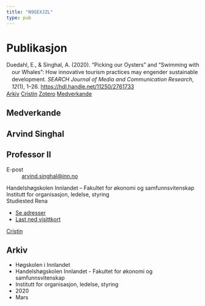 ```yaml
---
title: "N9GEXJZL"
type: pub
---
```

<h1>Publikasjon</h1>
<article id="csl-bib-container-N9GEXJZL" class="csl-bib-container">
  <div class="csl-bib-body" style="line-height: 1.35; padding-left: 1em; text-indent:-1em;">
  <div class="csl-entry">Duedahl, E., &amp; Singhal, A. (2020). &#x201C;Picking our Oysters&#x201D; and &#x201C;Swimming with our Whales&#x201D;: How innovative tourism practices may engender sustainable development. <i>SEARCH Journal of Media and Communication Research</i>, <i>12</i>(1), 1&#x2013;26. <a href="https://hdl.handle.net/11250/2761733">https://hdl.handle.net/11250/2761733</a></div>
</div>
  <div class="csl-bib-buttons">
    <a href="#taxonomy-article-N9GEXJZL" class="csl-bib-button">Arkiv</a>
    <a href="https://app.cristin.no/results/show.jsf?id=1801485" alt="Cristin URL" class="csl-bib-button">Cristin</a>
    <a href="http://zotero.org/groups/5402882/items/N9GEXJZL" alt="Zotero URL" class="csl-bib-button">Zotero</a>
    <a href="#contributors-article-N9GEXJZL" class="csl-bib-button">Medverkande</a>
  </div>
  <div id="csl-bib-meta-container-N9GEXJZL"></div>
</article>
<div id="csl-bib-meta-N9GEXJZL" class="csl-bib-meta">
  <article id="contributors-article-N9GEXJZL" class="contributors-article">
    <h1>Medverkande</h1>
    <div class="personas"> <div class="vrtx-hinn-person-card"> <div class="photo"> <i class="lar la-user-circle missing-person"></i> </div> <div class="info"> <hgroup><h1>Arvind Singhal</h1> <h2>Professor II</h2> </hgroup><dl> <dt>E-post</dt> <dd> <a href="mailto:arvind.singhal@inn.no">arvind.singhal@inn.no</a> </dd> </dl> <p> Handelshøgskolen Innlandet – Fakultet for økonomi og samfunnsvitenskap<br> Institutt for organisasjon, ledelse, styring<br> Studiested Rena </p> <ul class="vrtx-hinn-links"> <li><a href="https://www.inn.no/finn-en-ansatt/arvind-singhal.html#vrtx-hinn-addresses">Se adresser</a></li> <li><a href="https://www.inn.no/finn-en-ansatt/arvind-singhal.html?vrtx=vcf">Last ned visittkort</a></li> </ul> </div> </div> <a href="https://app.cristin.no/persons/show.jsf?id=863653" alt="Cristin URL" class="personas-cristin">Cristin</a> </div>
  </article>
  <article id="taxonomy-article-N9GEXJZL" class="taxonomy-article">
    <h1>Arkiv</h1>
    <ul>
      <li>Høgskolen i Innlandet</li>
      <li>Handelshøgskolen Innlandet - Fakultet for økonomi og samfunnsvitenskap</li>
      <li>Institutt for organisasjon, ledelse, styring</li>
      <li>2020</li>
      <li>Mars</li>
    </ul>
  </article>
</div>
